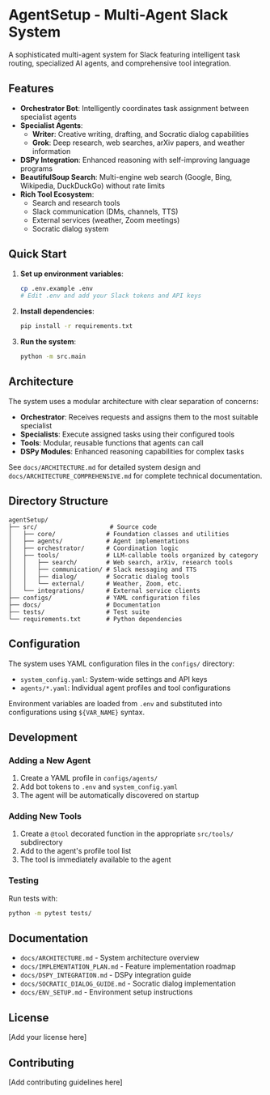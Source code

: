 # AgentSetup - Multi-Agent Slack System

A sophisticated multi-agent system for Slack featuring intelligent task routing, specialized AI agents, and comprehensive tool integration.

## Features

- **Orchestrator Bot**: Intelligently coordinates task assignment between specialist agents
- **Specialist Agents**: 
  - **Writer**: Creative writing, drafting, and Socratic dialog capabilities
  - **Grok**: Deep research, web searches, arXiv papers, and weather information
- **DSPy Integration**: Enhanced reasoning with self-improving language programs
- **BeautifulSoup Search**: Multi-engine web search (Google, Bing, Wikipedia, DuckDuckGo) without rate limits
- **Rich Tool Ecosystem**: 
  - Search and research tools
  - Slack communication (DMs, channels, TTS)
  - External services (weather, Zoom meetings)
  - Socratic dialog system

## Quick Start

1. **Set up environment variables**:
   ```bash
   cp .env.example .env
   # Edit .env and add your Slack tokens and API keys
   ```

2. **Install dependencies**:
   ```bash
   pip install -r requirements.txt
   ```

3. **Run the system**:
   ```bash
   python -m src.main
   ```

## Architecture

The system uses a modular architecture with clear separation of concerns:

- **Orchestrator**: Receives requests and assigns them to the most suitable specialist
- **Specialists**: Execute assigned tasks using their configured tools
- **Tools**: Modular, reusable functions that agents can call
- **DSPy Modules**: Enhanced reasoning capabilities for complex tasks

See `docs/ARCHITECTURE.md` for detailed system design and `docs/ARCHITECTURE_COMPREHENSIVE.md` for complete technical documentation.

## Directory Structure

```
agentSetup/
├── src/                    # Source code
│   ├── core/              # Foundation classes and utilities
│   ├── agents/            # Agent implementations
│   ├── orchestrator/      # Coordination logic
│   ├── tools/             # LLM-callable tools organized by category
│   │   ├── search/        # Web search, arXiv, research tools
│   │   ├── communication/ # Slack messaging and TTS
│   │   ├── dialog/        # Socratic dialog tools
│   │   └── external/      # Weather, Zoom, etc.
│   └── integrations/      # External service clients
├── configs/               # YAML configuration files
├── docs/                  # Documentation
├── tests/                 # Test suite
└── requirements.txt       # Python dependencies
```

## Configuration

The system uses YAML configuration files in the `configs/` directory:

- `system_config.yaml`: System-wide settings and API keys
- `agents/*.yaml`: Individual agent profiles and tool configurations

Environment variables are loaded from `.env` and substituted into configurations using `${VAR_NAME}` syntax.

## Development

### Adding a New Agent

1. Create a YAML profile in `configs/agents/`
2. Add bot tokens to `.env` and `system_config.yaml`
3. The agent will be automatically discovered on startup

### Adding New Tools

1. Create a `@tool` decorated function in the appropriate `src/tools/` subdirectory
2. Add to the agent's profile tool list
3. The tool is immediately available to the agent

### Testing

Run tests with:
```bash
python -m pytest tests/
```

## Documentation

- `docs/ARCHITECTURE.md` - System architecture overview
- `docs/IMPLEMENTATION_PLAN.md` - Feature implementation roadmap
- `docs/DSPY_INTEGRATION.md` - DSPy integration guide
- `docs/SOCRATIC_DIALOG_GUIDE.md` - Socratic dialog implementation
- `docs/ENV_SETUP.md` - Environment setup instructions

## License

[Add your license here]

## Contributing

[Add contributing guidelines here]